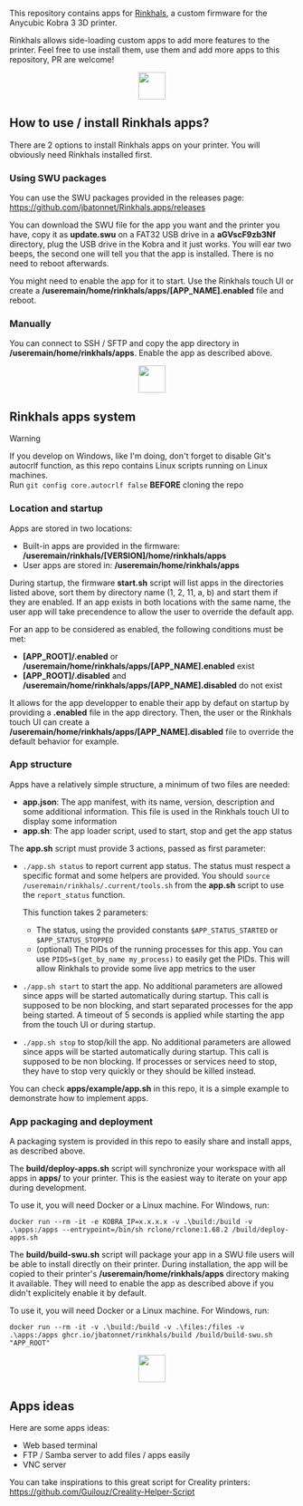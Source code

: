 This repository contains apps for [Rinkhals](https://github.com/jbatonnet/Rinkhals), a custom firmware for the Anycubic Kobra 3 3D printer.

Rinkhals allows side-loading custom apps to add more features to the printer.
Feel free to use install them, use them and add more apps to this repository, PR are welcome!


<p align="center">
    <img width="48" src="https://github.com/jbatonnet/Rinkhals/blob/master/icon.png?raw=true" />
</p>


## How to use / install Rinkhals apps?

There are 2 options to install Rinkhals apps on your printer. You will obviously need Rinkhals installed first.

### Using SWU packages

You can use the SWU packages provided in the releases page: https://github.com/jbatonnet/Rinkhals.apps/releases

You can download the SWU file for the app you want and the printer you have, copy it as **update.swu** on a FAT32 USB drive in a **aGVscF9zb3Nf** directory, plug the USB drive in the Kobra and it just works. You will ear two beeps, the second one will tell you that the app is installed. There is no need to reboot afterwards.

You might need to enable the app for it to start. Use the Rinkhals touch UI or create a **/useremain/home/rinkhals/apps/[APP_NAME].enabled** file and reboot.

### Manually

You can connect to SSH / SFTP and copy the app directory in **/useremain/home/rinkhals/apps**. Enable the app as described above.



<p align="center">
    <img width="48" src="https://github.com/jbatonnet/Rinkhals/blob/master/icon.png?raw=true" />
</p>


## Rinkhals apps system

> [!WARNING]
> If you develop on Windows, like I'm doing, don't forget to disable Git's autocrlf function, as this repo contains Linux scripts running on Linux machines.<br />
> Run `git config core.autocrlf false` **BEFORE** cloning the repo

### Location and startup

Apps are stored in two locations:
- Built-in apps are provided in the firmware: **/useremain/rinkhals/[VERSION]/home/rinkhals/apps**
- User apps are stored in: **/useremain/home/rinkhals/apps**

During startup, the firmware **start.sh** script will list apps in the directories listed above, sort them by directory name (1, 2, 11, a, b) and start them if they are enabled.
If an app exists in both locations with the same name, the user app will take precendence to allow the user to override the default app.

For an app to be considered as enabled, the following conditions must be met:
- **[APP_ROOT]/.enabled** or **/useremain/home/rinkhals/apps/[APP_NAME].enabled** exist
- **[APP_ROOT]/.disabled** and **/useremain/home/rinkhals/apps/[APP_NAME].disabled** do not exist

It allows for the app developper to enable their app by defaut on startup by providing a **.enabled** file in the app directory.
Then, the user or the Rinkhals touch UI can create a **/useremain/home/rinkhals/apps/[APP_NAME].disabled** file to override the default behavior for example.

### App structure

Apps have a relatively simple structure, a minimum of two files are needed:
- **app.json**: The app manifest, with its name, version, description and some additional information. This file is used in the Rinkhals touch UI to display some information
- **app.sh**: The app loader script, used to start, stop and get the app status

The **app.sh** script must provide 3 actions, passed as first parameter:
- `./app.sh status` to report current app status. The status must respect a specific format and some helpers are provided. You should `source /useremain/rinkhals/.current/tools.sh` from the **app.sh** script to use the `report_status` function.

    This function takes 2 parameters:
    - The status, using the provided constants `$APP_STATUS_STARTED` or `$APP_STATUS_STOPPED`
    - (optional) The PIDs of the running processes for this app. You can use `PIDS=$(get_by_name my_process)` to easily get the PIDs. This will allow Rinkhals to provide some live app metrics to the user
- `./app.sh start` to start the app. No additional parameters are allowed since apps will be started automatically during startup. This call is supposed to be non blocking, and start separated processes for the app being started. A timeout of 5 seconds is applied while starting the app from the touch UI or during startup.
- `./app.sh stop` to stop/kill the app. No additional parameters are allowed since apps will be started automatically during startup. This call is supposed to be non blocking. If processes or services need to stop, they have to stop very quickly or they should be killed instead.

You can check **apps/example/app.sh** in this repo, it is a simple example to demonstrate how to implement apps.

### App packaging and deployment

A packaging system is provided in this repo to easily share and install apps, as described above.

The **build/deploy-apps.sh** script will synchronize your workspace with all apps in **apps/** to your printer. This is the easiest way to iterate on your app during development.


To use it, you will need Docker or a Linux machine. For Windows, run:
```
docker run --rm -it -e KOBRA_IP=x.x.x.x -v .\build:/build -v .\apps:/apps --entrypoint=/bin/sh rclone/rclone:1.68.2 /build/deploy-apps.sh
```

The **build/build-swu.sh** script will package your app in a SWU file users will be able to install directly on their printer. During installation, the app will be copied to their printer's **/useremain/home/rinkhals/apps** directory making it available.
They will need to enable the app as described above if you didn't explicitely enable it by default.

To use it, you will need Docker or a Linux machine. For Windows, run:
```
docker run --rm -it -v .\build:/build -v .\files:/files -v .\apps:/apps ghcr.io/jbatonnet/rinkhals/build /build/build-swu.sh "APP_ROOT"
```


<p align="center">
    <img width="48" src="https://github.com/jbatonnet/Rinkhals/blob/master/icon.png?raw=true" />
</p>


## Apps ideas

Here are some apps ideas:
- Web based terminal
- FTP / Samba server to add files / apps easily
- VNC server

You can take inspirations to this great script for Creality printers: https://github.com/Guilouz/Creality-Helper-Script
